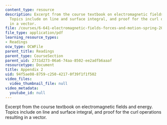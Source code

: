 ```yaml
---
content_type: resource
description: Excerpt from the course textbook on electromagnetic fields and energy.
  Topics include on line and surface integral, and proof for the curl operations resulting
  in a vector.
file: /courses/6-641-electromagnetic-fields-forces-and-motion-spring-2005/94f5ae088759c25042170f39f1f1f502_a2.pdf
file_type: application/pdf
learning_resource_types:
- Readings
ocw_type: OCWFile
parent_title: Readings
parent_type: CourseSection
parent_uid: 2731d273-06a6-74aa-8502-ee2adfb6aaaf
resourcetype: Document
title: Appendix 2
uid: 94f5ae08-8759-c250-4217-0f39f1f1f502
video_files:
  video_thumbnail_file: null
video_metadata:
  youtube_id: null
---
```

Excerpt from the course textbook on electromagnetic fields and energy. Topics include on line and surface integral, and proof for the curl operations resulting in a vector.

